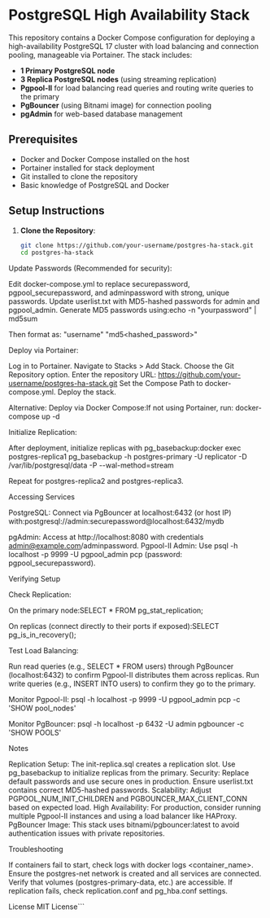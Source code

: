 # PostgreSQL High Availability Stack

This repository contains a Docker Compose configuration for deploying a high-availability PostgreSQL 17 cluster with load balancing and connection pooling, manageable via Portainer. The stack includes:

- **1 Primary PostgreSQL node**
- **3 Replica PostgreSQL nodes** (using streaming replication)
- **Pgpool-II** for load balancing read queries and routing write queries to the primary
- **PgBouncer** (using Bitnami image) for connection pooling
- **pgAdmin** for web-based database management

## Prerequisites

- Docker and Docker Compose installed on the host
- Portainer installed for stack deployment
- Git installed to clone the repository
- Basic knowledge of PostgreSQL and Docker

## Setup Instructions

1. **Clone the Repository**:
   ```bash
   git clone https://github.com/your-username/postgres-ha-stack.git
   cd postgres-ha-stack


Update Passwords (Recommended for security):

Edit docker-compose.yml to replace securepassword, pgpool_securepassword, and adminpassword with strong, unique passwords.
Update userlist.txt with MD5-hashed passwords for admin and pgpool_admin. Generate MD5 passwords using:echo -n "yourpassword" | md5sum

Then format as: "username" "md5<hashed_password>"


Deploy via Portainer:

Log in to Portainer.
Navigate to Stacks > Add Stack.
Choose the Git Repository option.
Enter the repository URL: https://github.com/your-username/postgres-ha-stack.git
Set the Compose Path to docker-compose.yml.
Deploy the stack.


Alternative: Deploy via Docker Compose:If not using Portainer, run:
docker-compose up -d


Initialize Replication:

After deployment, initialize replicas with pg_basebackup:docker exec postgres-replica1 pg_basebackup -h postgres-primary -U replicator -D /var/lib/postgresql/data -P --wal-method=stream

Repeat for postgres-replica2 and postgres-replica3.



Accessing Services

PostgreSQL: Connect via PgBouncer at localhost:6432 (or host IP) with:postgresql://admin:securepassword@localhost:6432/mydb


pgAdmin: Access at http://localhost:8080 with credentials admin@example.com/adminpassword.
Pgpool-II Admin: Use psql -h localhost -p 9999 -U pgpool_admin pcp (password: pgpool_securepassword).

Verifying Setup

Check Replication:

On the primary node:SELECT * FROM pg_stat_replication;


On replicas (connect directly to their ports if exposed):SELECT pg_is_in_recovery();




Test Load Balancing:

Run read queries (e.g., SELECT * FROM users) through PgBouncer (localhost:6432) to confirm Pgpool-II distributes them across replicas.
Run write queries (e.g., INSERT INTO users) to confirm they go to the primary.


Monitor Pgpool-II:
psql -h localhost -p 9999 -U pgpool_admin pcp -c 'SHOW pool_nodes'


Monitor PgBouncer:
psql -h localhost -p 6432 -U admin pgbouncer -c 'SHOW POOLS'



Notes

Replication Setup: The init-replica.sql creates a replication slot. Use pg_basebackup to initialize replicas from the primary.
Security: Replace default passwords and use secure ones in production. Ensure userlist.txt contains correct MD5-hashed passwords.
Scalability: Adjust PGPOOL_NUM_INIT_CHILDREN and PGBOUNCER_MAX_CLIENT_CONN based on expected load.
High Availability: For production, consider running multiple Pgpool-II instances and using a load balancer like HAProxy.
PgBouncer Image: This stack uses bitnami/pgbouncer:latest to avoid authentication issues with private repositories.

Troubleshooting

If containers fail to start, check logs with docker logs <container_name>.
Ensure the postgres-net network is created and all services are connected.
Verify that volumes (postgres-primary-data, etc.) are accessible.
If replication fails, check replication.conf and pg_hba.conf settings.

License
MIT License```
